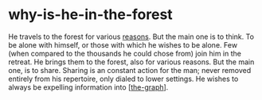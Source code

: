 # why-is-he-in-the-forest

He travels to the forest for various [reasons](what-is-a-reason.md). But the main one is to think. To be alone with himself, or those with which he wishes to be alone. Few (when compared to the thousands he could chose from) join him in the retreat. He brings them to the forest, also for various reasons. But the main one, is to share.
Sharing is an constant action for the man; never removed entirely from his repertoire, only dialed to lower settings. He wishes to always be expelling information into [[the-graph]].

[//begin]: # "Autogenerated link references for markdown compatibility"
[the-graph]: the-graph "the-graph"
[//end]: # "Autogenerated link references"